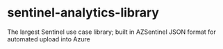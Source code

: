 # sentinel-analytics-library
The largest Sentinel use case library; built in AZSentinel JSON format for automated upload into Azure
